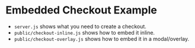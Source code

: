# Embedded Checkout Example

- `server.js` shows what you need to create a checkout.
- `public/checkout-inline.js` shows how to embed it inline.
- `public/checkout-overlay.js` shows how to embed it in a modal/overlay.
